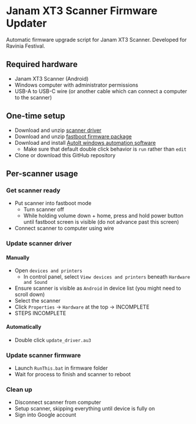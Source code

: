 # Janam XT3 Scanner Firmware Updater

Automatic firmware upgrade script for Janam XT3 Scanner. Developed for Ravinia Festival.

## Required hardware

- Janam XT3 Scanner (Android)
- Windows computer with administrator permissions
- USB-A to USB-C wire (or another cable which can connect a computer to the scanner)

## One-time setup

- Download and unzip [scanner driver](https://developer.android.com/studio/run/win-usb)
- Download and unzip [fastboot firmware package](https://janam-assets.azureedge.net/assets/XT3/FSBT/91.16_20231011.zip)
- Download and install [AutoIt windows automation software](https://www.autoitscript.com/files/autoit3/autoit-v3-setup.zip)
  - Make sure that default double click behavior is `run` rather than `edit`
- Clone or download this GitHub repository

## Per-scanner usage

### Get scanner ready

- Put scanner into fastboot mode
  - Turn scanner off
  - While holding volume down + home, press and hold power button until fastboot screen is visible (do not advance past this screen)
- Connect scanner to computer using wire

### Update scanner driver

#### Manually

- Open `devices and printers`
  - In control panel, select `View devices and printers` beneath `Hardware and Sound`
- Ensure scanner is visible as `Android` in device list (you might need to scroll down)
- Select the scanner
- Click `Properties` &#8594; `Hardware` at the top &#8594; INCOMPLETE
- STEPS INCOMPLETE

#### Automatically

- Double click `update_driver.au3`

### Update scanner firmware

- Launch `RunThis.bat` in firmware folder
- Wait for process to finish and scanner to reboot

### Clean up

- Disconnect scanner from computer
- Setup scanner, skipping everything until device is fully on
- Sign into Google account
